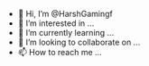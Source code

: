 - 👋 Hi, I’m @HarshGamingf
- 👀 I’m interested in ...
- 🌱 I’m currently learning ...
- 💞️ I’m looking to collaborate on ...
- 📫 How to reach me ...

<!---
HarshGamingf/HarshGamingf is a ✨ special ✨ repository because its `README.md` (this file) appears on your GitHub profile.
You can click the Preview link to take a look at your changes.
--->
